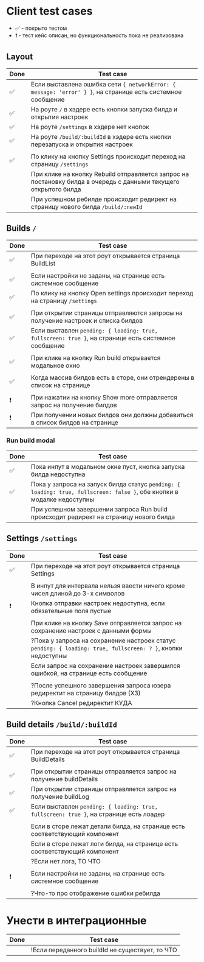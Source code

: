 # Client test cases

- ✅ - покрыто тестом
- ❗ - тест кейс описан, но функциональность пока не реализована

## Layout

| Done | Test case                                                                                                        |
| ---- | ---------------------------------------------------------------------------------------------------------------- |
| ✅   | Если выставлена ошибка сети `{ networkError: { message: 'error' } }`, на странице есть системное сообщение       |
| ✅   | На роуте `/` в хэдере есть кнопки запуска билда и открытия настроек                                              |
| ✅   | На роуте `/settings` в хэдере нет кнопок                                                                         |
| ✅   | На роуте `/build/:buildId` в хэдере есть кнопки перезапуска и открытия настроек                                  |
|      |                                                                                                                  |
| ✅   | По клику на кнопку Settings происходит переход на страницу `/settings`                                           |
|      | При клике на кнопку Rebuild отправляется запрос на постановку билда в очередь с данными текущего открытого билда |
|      | При успешном ребилде происходит редирект на страницу нового билда `/build/:newId`                                |

## Builds `/`

| Done | Test case                                                                                           |
| ---- | --------------------------------------------------------------------------------------------------- |
| ✅   | При переходе на этот роут открывается страница BuildList                                            |
|      |                                                                                                     |
| ✅   | Если настройки не заданы, на странице есть системное сообщение                                      |
| ✅   | По клику на кнопку Open settings происходит переход на страницу `/settings`                         |
|      |                                                                                                     |
| ✅   | При открытии страницы отправляются запросы на получение настроек и списка билдов                    |
| ✅   | Если выставлен `pending: { loading: true, fullscreen: true }`, на странице есть системное сообщение |
|      |                                                                                                     |
| ✅   | При клике на кнопку Run build открывается модальное окно                                            |
|      |                                                                                                     |
| ✅   | Когда массив билдов есть в сторе, они отрендерены в список на странице                              |
|      |                                                                                                     |
| ❗   | При нажатии на кнопку Show more отправляется запрос на получение билдов                             |
| ❗   | При получении новых билдов они должны добавиться в список билдов на странице                        |

### Run build modal

| Done | Test case                                                                                                              |
| ---- | ---------------------------------------------------------------------------------------------------------------------- |
| ✅   | Пока инпут в модальном окне пуст, кнопка запуска билда недоступна                                                      |
| ✅   | Пока у запроса на запуск билда статус `pending: { loading: true, fullscreen: false }`, обе кнопки в модалке недоступны |
|      | При успешном завершении запроса Run build происходит редирект на страницу нового билда                                 |

## Settings `/settings`

| Done | Test case                                                                                                    |
| ---- | ------------------------------------------------------------------------------------------------------------ |
| ✅   | При переходе на этот роут открывается страница Settings                                                      |
|      |                                                                                                              |
|      | В инпут для интервала нельзя ввести ничего кроме чисел длиной до 3-х символов                                |
| ❗   | Кнопка отправки настроек недоступна, если обязательные поля пустые                                           |
|      |                                                                                                              |
|      | При клике на кнопку Save отправляется запрос на сохранение настроек с данными формы                          |
|      | ?Пока у запроса на сохранение настроек статус `pending: { loading: true, fullscreen: ? }`, кнопки недоступны |
|      | Если запрос на сохранение настроек завершился ошибкой, на странице есть сообщение                            |
|      |                                                                                                              |
|      | ?После успешного завершения запроса юзера редиректит на страницу билдов (ХЗ)                                 |
|      | ?Кнопка Cancel редиректит КУДА                                                                               |

## Build details `/build/:buildId`

| Done | Test case                                                                              |
| ---- | -------------------------------------------------------------------------------------- |
| ✅   | При переходе на этот роут открывается страница BuildDetails                            |
|      |                                                                                        |
| ✅   | При открытии страницы отправляется запрос на получение buildDetails                    |
| ✅   | При открытии страницы отправляется запрос на получение buildLog                        |
| ✅   | Если выставлен `pending: { loading: true, fullscreen: true }`, на странице есть лоадер |
|      |                                                                                        |
|      | Если в сторе лежат детали билда, на странице есть соответствующий компонент            |
|      | Если в сторе лежат логи билда, на странице есть соответствующий компонент              |
|      | ?Если нет лога, ТО ЧТО                                                                 |
|      |                                                                                        |
| ❗   | Если настройки не заданы, на странице есть системное сообщение                         |
|      |                                                                                        |
|      | ?Что-то про отображение ошибки ребилда                                                 |

# Унести в интеграционные

| Done | Test case                                       |
| ---- | ----------------------------------------------- |
|      | !Если переданного buildId не существует, то ЧТО |
